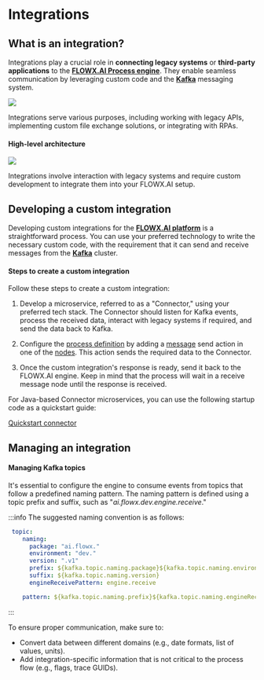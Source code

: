 # Integrations

## What is an integration?

Integrations play a crucial role in **connecting legacy systems** or **third-party applications** to the [**FLOWX.AI Process engine**](../../terms/flowxai-process-engine). They enable seamless communication by leveraging custom code and the [**Kafka**](../../terms/flowx-kafka) messaging system.

![](https://s3.eu-west-1.amazonaws.com/docx.flowx.ai/3.5/custom_intg.svg)

Integrations serve various purposes, including working with legacy APIs, implementing custom file exchange solutions, or integrating with RPAs.

#### High-level architecture 

![](https://s3.eu-west-1.amazonaws.com/docx.flowx.ai/platform-deep-dive/intgr_final.png)

Integrations involve interaction with legacy systems and require custom development to integrate them into your FLOWX.AI setup.

## Developing a custom integration

Developing custom integrations for the [**FLOWX.AI platform**](../../terms/flowx) is a straightforward process. You can use your preferred technology to write the necessary custom code, with the requirement that it can send and receive messages from the [**Kafka**](../../terms/flowx-kafka) cluster.

#### Steps to create a custom integration

Follow these steps to create a custom integration:

1. Develop a microservice, referred to as a "Connector," using your preferred tech stack. The Connector should listen for Kafka events, process the received data, interact with legacy systems if required, and send the data back to Kafka.

2. Configure the [process definition](../../building-blocks/process/process-definition.md) by adding a [message](../../building-blocks/node/message-send-received-task-node.md) send action in one of the [nodes](../../building-blocks/node/node.md). This action sends the required data to the Connector.

3. Once the custom integration's response is ready, send it back to the FLOWX.AI engine. Keep in mind that the process will wait in a receive message node until the response is received.

For Java-based Connector microservices, you can use the following startup code as a quickstart guide:

[Quickstart connector](https://github.com/flowx-ai/quickstart-connector)

## Managing an integration

#### Managing Kafka topics

It's essential to configure the engine to consume events from topics that follow a predefined naming pattern. The naming pattern is defined using a topic prefix and suffix, such as "*ai.flowx.dev.engine.receive*."

:::info
The suggested naming convention is as follows:

```yaml
 topic:
    naming:
      package: "ai.flowx."
      environment: "dev."
      version: ".v1"
      prefix: ${kafka.topic.naming.package}${kafka.topic.naming.environment}
      suffix: ${kafka.topic.naming.version}
      engineReceivePattern: engine.receive

    pattern: ${kafka.topic.naming.prefix}${kafka.topic.naming.engineReceivePattern}*
```
:::

To ensure proper communication, make sure to:

* Convert data between different domains (e.g., date formats, list of values, units).
* Add integration-specific information that is not critical to the process flow (e.g., flags, trace GUIDs).

